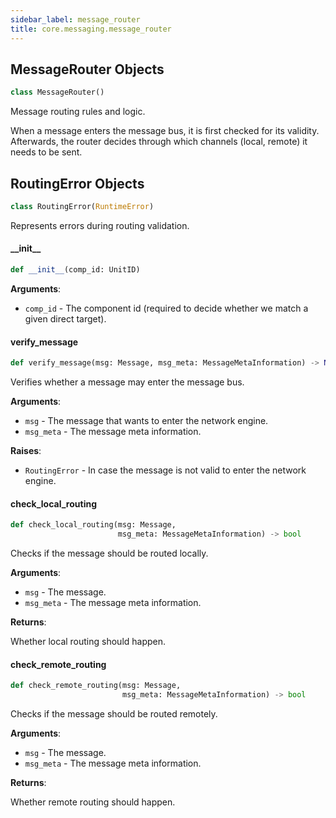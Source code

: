 ```yaml
---
sidebar_label: message_router
title: core.messaging.message_router
---
```


## MessageRouter Objects

```python
class MessageRouter()
```

Message routing rules and logic.

When a message enters the message bus, it is first checked for its validity.
Afterwards, the router decides through which channels (local, remote) it needs to be sent.

## RoutingError Objects

```python
class RoutingError(RuntimeError)
```

Represents errors during routing validation.

#### \_\_init\_\_

```python
def __init__(comp_id: UnitID)
```

**Arguments**:

- `comp_id` - The component id (required to decide whether we match a given direct target).

#### verify\_message

```python
def verify_message(msg: Message, msg_meta: MessageMetaInformation) -> None
```

Verifies whether a message may enter the message bus.

**Arguments**:

- `msg` - The message that wants to enter the network engine.
- `msg_meta` - The message meta information.
  

**Raises**:

- `RoutingError` - In case the message is not valid to enter the network engine.

#### check\_local\_routing

```python
def check_local_routing(msg: Message,
                        msg_meta: MessageMetaInformation) -> bool
```

Checks if the message should be routed locally.

**Arguments**:

- `msg` - The message.
- `msg_meta` - The message meta information.
  

**Returns**:

  Whether local routing should happen.

#### check\_remote\_routing

```python
def check_remote_routing(msg: Message,
                         msg_meta: MessageMetaInformation) -> bool
```

Checks if the message should be routed remotely.

**Arguments**:

- `msg` - The message.
- `msg_meta` - The message meta information.
  

**Returns**:

  Whether remote routing should happen.

